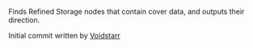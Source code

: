 Finds Refined Storage nodes that contain cover data, and outputs their direction.

Initial commit written by [Voidstarr](https://github.com/voidstarr/)
